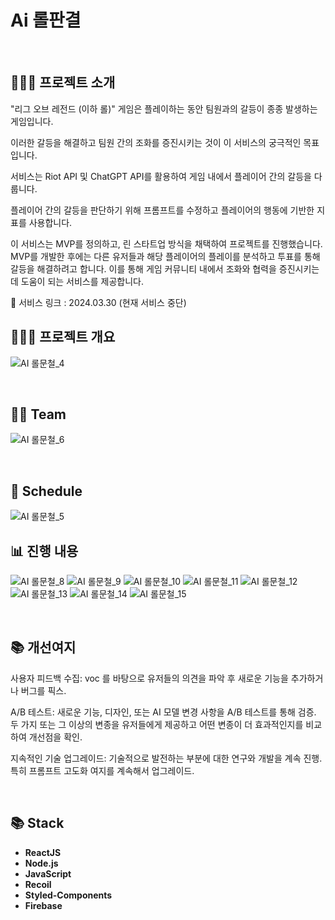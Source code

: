 # Ai 롤판결

</br>

## 💁🏻‍♀️ 프로젝트 소개
"리그 오브 레전드 (이하 롤)" 게임은 플레이하는 동안 팀원과의 갈등이 종종 발생하는 게임입니다. 

이러한 갈등을 해결하고 팀원 간의 조화를 증진시키는 것이 이 서비스의 궁극적인 목표입니다.

서비스는 Riot API 및 ChatGPT API를 활용하여 게임 내에서 플레이어 간의 갈등을 다룹니다. 

플레이어 간의 갈등을 판단하기 위해 프롬프트를 수정하고 플레이어의 행동에 기반한 지표를 사용합니다.

이 서비스는 MVP를 정의하고, 린 스타트업 방식을 채택하여 프로젝트를 진행했습니다. MVP를 개발한 후에는 다른 유저들과 해당 플레이어의 플레이를 분석하고 투표를 통해 갈등을 해결하려고 합니다. 이를 통해 게임 커뮤니티 내에서 조화와 협력을 증진시키는 데 도움이 되는 서비스를 제공합니다.
</br>

🔗 서비스 링크 : 2024.03.30 (현재 서비스 중단)

## 💁🏻‍♀️ 프로젝트 개요
![AI 롤문철_4](https://github.com/YoonJoowon/Ai_lolmooncheol/assets/118035287/cca6b82b-4bbb-4b4c-bb6b-8bce94b93380)

</br>

## 🤼‍♂️ Team

![AI 롤문철_6](https://github.com/YoonJoowon/Ai_lolmooncheol/assets/118035287/85a831fb-6693-48d7-abb7-08185656b9b2)

</br>

## 📆 Schedule

![AI 롤문철_5](https://github.com/YoonJoowon/Ai_lolmooncheol/assets/118035287/72e05d3b-8d4f-4750-995a-54508a7efef5)

## 📊 진행 내용
![AI 롤문철_8](https://github.com/YoonJoowon/Ai_lolmooncheol/assets/118035287/10b48ba5-38b5-4387-b1d5-4a66a5dc04d9)
![AI 롤문철_9](https://github.com/YoonJoowon/Ai_lolmooncheol/assets/118035287/39c43b74-435d-4514-b13b-a6679178ef41)
![AI 롤문철_10](https://github.com/YoonJoowon/Ai_lolmooncheol/assets/118035287/1ef1e82d-8156-4ca4-ab00-9d4fca2911bf)
![AI 롤문철_11](https://github.com/YoonJoowon/Ai_lolmooncheol/assets/118035287/038dbfb5-d97f-45e2-b1e3-fa5fd680aea8)
![AI 롤문철_12](https://github.com/YoonJoowon/Ai_lolmooncheol/assets/118035287/e2ce77a3-3852-4872-bff6-7d2ace26014e)
![AI 롤문철_13](https://github.com/YoonJoowon/Ai_lolmooncheol/assets/118035287/4f1b4634-ba9b-4603-8dd7-b20d900172e5)
![AI 롤문철_14](https://github.com/YoonJoowon/Ai_lolmooncheol/assets/118035287/9d8731c2-38f9-4e58-9259-675291dc6457)
![AI 롤문철_15](https://github.com/YoonJoowon/Ai_lolmooncheol/assets/118035287/28ff045b-ce1a-4e08-89cd-1d38b24ce9ef)



</br>

## 📚 개선여지

사용자 피드백 수집: voc 를 바탕으로 유저들의 의견을 파악 후 새로운 기능을 추가하거나 버그를  픽스.

 A/B 테스트: 새로운 기능, 디자인, 또는 AI 모델 변경 사항을 A/B 테스트를 통해 검증. 두 가지 또는 그 이상의 변종을 유저들에게 제공하고 어떤 변종이 더 효과적인지를 비교하여 개선점을 확인. 

지속적인 기술 업그레이드: 기술적으로 발전하는 부분에 대한 연구와 개발을 계속 진행. 특히 프롬프트 고도화 여지를 계속해서 업그레이드.

</br>

## 📚 Stack

- **ReactJS**
- **Node.js**
- **JavaScript**
- **Recoil**
- **Styled-Components**
- **Firebase**
</br>
